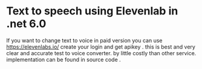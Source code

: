 # Text to speech using Elevenlab in .net 6.0 
If you want to change text to voice in paid version you can use https://elevenlabs.io/ 
create your login and get apikey .
this is best and very clear and accurate test to voice converter. by little costly than other service.
implementation can be found in source code .
